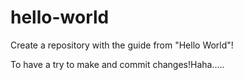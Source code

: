 # hello-world
Create a repository with the guide from "Hello World"!

To have a try to make and commit changes!Haha.....

